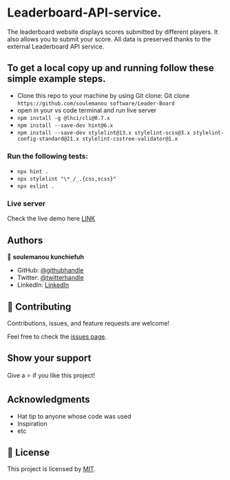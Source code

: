 # Leaderboard-API-service.
The leaderboard website displays scores submitted by different players. It also allows you to submit your score. All data is preserved thanks to the external Leaderboard API service.
## To get a local copy up and running follow these simple example steps.

- Clone this repo to your machine by using Git clone: Git clone `https://github.com/soulemanou software/Leader-Board`
- open in your vs code terminal and run live server
- `npm install -g @lhci/cli@0.7.x`
- `npm install --save-dev hint@6.x`
- `npm install --save-dev stylelint@13.x stylelint-scss@3.x stylelint-config-standard@21.x stylelint-csstree-validator@1.x`

### Run the following tests:

- `npx hint .`
- `npx stylelint "\*_/_.{css,scss}"`
- `npx eslint .`

### Live server

Check the live demo here [LINK](https://fastdevz.me/Leaderboard-API/)

## Authors

👤 **soulemanou kunchiefuh**

- GitHub: [@githubhandle](https://github.com/soulemanou-software)
- Twitter: [@twitterhandle](https://twitter.com/fastdevz1)
- LinkedIn: [LinkedIn](https://www.linkedin.com/in/https://www.linkedin.com/in/soulemanou-kunchiefuh-babanou-454099196/)

## 🤝 Contributing

Contributions, issues, and feature requests are welcome!

Feel free to check the [issues page](https://github.com/soulemanou-software/LeaderBoard/issues).

## Show your support

Give a ⭐️ if you like this project!

## Acknowledgments

- Hat tip to anyone whose code was used
- Inspiration
- etc

## 📝 License

This project is licensed by [MIT](./LICENSE).
